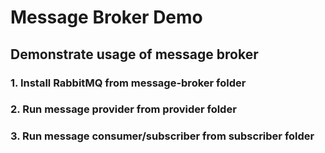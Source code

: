 # Message Broker Demo
## Demonstrate usage of message broker

### 1. Install RabbitMQ from message-broker folder

### 2. Run message provider from provider folder

### 3. Run message consumer/subscriber from subscriber folder
